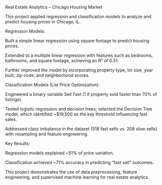 Real Estate Analytics – Chicago Housing Market

This project applied regression and classification models to analyze and predict housing prices in Chicago, IL.

Regression Models:

Built a simple linear regression using square footage to predict housing prices.

Extended to a multiple linear regression with features such as bedrooms, bathrooms, and square footage, achieving an R² of 0.51.

Further improved the model by incorporating property type, lot size, year built, zip code, and neighborhood scores.

Classification Models (List Price Optimization):

Engineered a binary variable Sell Fast (1 if property sold faster than 70% of listings).

Tested logistic regression and decision trees; selected the Decision Tree model, which identified ~$19,500 as the key threshold influencing fast sales.

Addressed class imbalance in the dataset (518 fast sells vs. 208 slow sells) with resampling and feature engineering.

Key Results:

Regression models explained ~51% of price variation.

Classification achieved ~71% accuracy in predicting “fast sell” outcomes.

This project demonstrates the use of data preprocessing, feature engineering, and supervised machine learning for real estate analytics.
